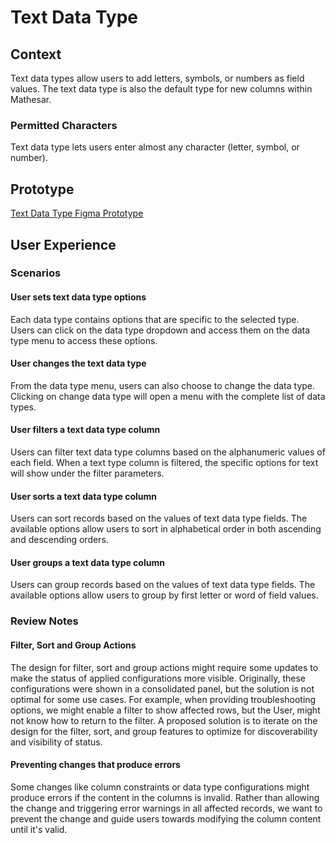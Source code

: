 # Text Data Type

## Context
Text data types allow users to add letters, symbols, or numbers as field values. The text data type is also the default type for new columns within Mathesar. 

### Permitted Characters
Text data type lets users enter almost any character (letter, symbol, or number).

## Prototype
[Text Data Type Figma Prototype](https://www.figma.com/proto/Uaf1ntcldzK2U41Jhw6vS2/Mathesar-MVP?page-id=2965%3A22194&node-id=3026%3A19273&viewport=-2010%2C270%2C1.0617244243621826&scaling=contain&starting-point-node-id=3026%3A19273)

## User Experience

### Scenarios
#### User sets text data type options
Each data type contains options that are specific to the selected type. Users can click on the data type dropdown and access them on the data type menu to access these options.

#### User changes the text data type
From the data type menu, users can also choose to change the data type. Clicking on change data type will open a menu with the complete list of data types. 

#### User filters a text data type column
Users can filter text data type columns based on the alphanumeric values of each field. When a text type column is filtered, the specific options for text will show under the filter parameters. 

#### User sorts a text data type column
Users can sort records based on the values of text data type fields. The available options allow users to sort in alphabetical order in both ascending and descending orders.

#### User groups a text data type column
Users can group records based on the values of text data type fields. The available options allow users to group by first letter or word of field values.

### Review Notes
#### Filter, Sort and Group Actions
The design for filter, sort and group actions might require some updates to make the status of applied configurations more visible. Originally, these configurations were shown in a consolidated panel, but the solution is not optimal for some use cases. For example, when providing troubleshooting options, we might enable a filter to show affected rows, but the User, might not know how to return to the filter. A proposed solution is to iterate on the design for the filter, sort, and group features to optimize for discoverability and visibility of status.

#### Preventing changes that produce errors
Some changes like column constraints or data type configurations might produce errors if the content in the columns is invalid. Rather than allowing the change and triggering error warnings in all affected records, we want to prevent the change and guide users towards modifying the column content until it's valid. 
